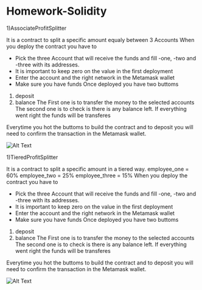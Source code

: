 # Homework-Solidity

1)AssociateProfitSplitter 

It is a contract to split a specific amount equaly between 3 Accounts
When you deploy the contract you have to 
- Pick the three Account that will receive the funds and fill -one, -two and -three with its addresses.
- It is important to keep zero on the value in the first deployment
- Enter the account and the right network in the Metamask wallet
- Make sure you have funds
Once deployed you have two buttoms
1. deposit
2. balance
The First one is to transfer the money to the selected accounts
The second one is to check is there is any balance left. If everything went right the funds will be transferes

Everytime you hot the buttoms to build the contract and to deposit you will need to confirm the transaction in the Metamask wallet.

![Alt Text](/Screenshot/111.gif)

1)TieredProfitSplitter

It is a contract to split a specific amount in a tiered way.
employee_one = 60%
employee_two = 25%
employee_three = 15%
When you deploy the contract you have to 
- Pick the three Account that will receive the funds and fill -one, -two and -three with its addresses.
- It is important to keep zero on the value in the first deployment
- Enter the account and the right network in the Metamask wallet
- Make sure you have funds
Once deployed you have two buttoms
1. deposit
2. balance
The First one is to transfer the money to the selected accounts
The second one is to check is there is any balance left. If everything went right the funds will be transferes

Everytime you hot the buttoms to build the contract and to deposit you will need to confirm the transaction in the Metamask wallet.

![Alt Text](/Screenshot/222.gif)


